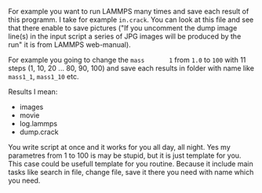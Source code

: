 For example you want to run LAMMPS many times and save each result of this programm.
I take for example `in.crack`. You can look at this file and see that there enable to save pictures 
("If you uncomment the dump image line(s) in the input script a series of JPG images will be produced by the run" 
it is from LAMMPS web-manual).

For example you going to change the `mass		1` from `1.0` to `100` with 11 steps 
(1, 10, 20 ... 80, 90, 100) and save each results in folder with name like `mass1_1`, `mass1_10` etc.

Results I mean: 
- images
- movie
- log.lammps
- dump.crack

You write script at once and it works for you all day, all night. Yes my parametres from 1 to 100 is may be stupid, 
but it is just template for you. This case could be usefull template for you routine. Because it include main tasks 
like search in file, change file, save it there you need with name which you need.
